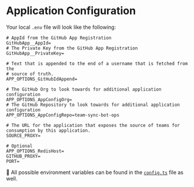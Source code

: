 # Application Configuration

Your local `.env` file will look like the following:

```shell
# AppId from the GitHub App Registration
GitHubApp__AppId=
# The Private Key from the GitHub App Registration
GitHubApp__PrivateKey=

# Text that is appended to the end of a username that is fetched from the 
# source of truth.
APP_OPTIONS_GitHubIdAppend=

# The GitHub Org to look towards for additional application configuration
APP_OPTIONS_AppConfigOrg=
# The GitHub Repository to look towards for additional application configuration
APP_OPTIONS_AppConfigRepo=team-sync-bot-ops

# The URL for the application that exposes the source of teams for consumption by this application.
SOURCE_PROXY=

# Optional
APP_OPTIONS_RedisHost=
GITHUB_PROXY=
PORT=
```

📝 All possible environment variables can be found in the [`config.ts`](https://github.com/cloudpups/github-teams-user-sync/blob/main/src/config.ts) file as well.
